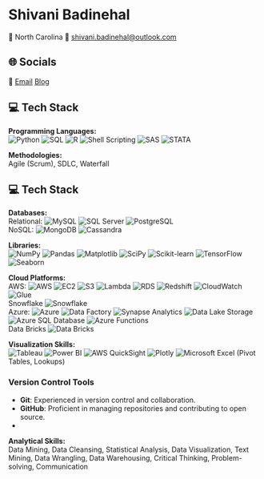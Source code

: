 
# Shivani Badinehal

📍 North Carolina
📧 [shivani.badinehal@outlook.com](mailto:shivani.badinehal@outlook.com)


## 🌐 Socials 

📧 [Email](mailto:shivani.badinehal@outlook.com)
   [Blog](https://medium.com/@shivanir3ddy)

## 💻 Tech Stack

**Programming Languages:**  
![Python](https://img.shields.io/badge/Python-3670A0?style=for-the-badge&logo=python&logoColor=ffdd54)
![SQL](https://img.shields.io/badge/SQL-4479A1?style=for-the-badge&logo=postgresql&logoColor=white)
![R](https://img.shields.io/badge/R-276DC3?style=for-the-badge&logo=r&logoColor=white)
![Shell Scripting](https://img.shields.io/badge/Shell_Scripting-4EAA25?style=for-the-badge&logo=gnu-bash&logoColor=white)
![SAS](https://img.shields.io/badge/SAS-B34936?style=for-the-badge&logo=sas&logoColor=white)
![STATA](https://img.shields.io/badge/STATA-1A2C3D?style=for-the-badge&logo=stata&logoColor=white)

**Methodologies:**  
Agile (Scrum), SDLC, Waterfall

## 💻 Tech Stack

**Databases:**  
Relational: ![MySQL](https://img.shields.io/badge/MySQL-4479A1?style=for-the-badge&logo=mysql&logoColor=white) ![SQL Server](https://img.shields.io/badge/SQL%20Server-CC2927?style=for-the-badge&logo=microsoft-sql-server&logoColor=white) ![PostgreSQL](https://img.shields.io/badge/PostgreSQL-316192?style=for-the-badge&logo=postgresql&logoColor=white)  
NoSQL: ![MongoDB](https://img.shields.io/badge/MongoDB-4EA94B?style=for-the-badge&logo=mongodb&logoColor=white) ![Cassandra](https://img.shields.io/badge/Cassandra-1287B1?style=for-the-badge&logo=apache-cassandra&logoColor=white)

**Libraries:**  
![NumPy](https://img.shields.io/badge/NumPy-013243?style=for-the-badge&logo=numpy) ![Pandas](https://img.shields.io/badge/Pandas-150458?style=for-the-badge&logo=pandas) ![Matplotlib](https://img.shields.io/badge/Matplotlib-003B57?style=for-the-badge&logo=matplotlib&logoColor=white) ![SciPy](https://img.shields.io/badge/SciPy-8C5D40?style=for-the-badge&logo=scipy&logoColor=white) ![Scikit-learn](https://img.shields.io/badge/scikit--learn-F7931E?style=for-the-badge&logo=scikit-learn&logoColor=white) ![TensorFlow](https://img.shields.io/badge/TensorFlow-FF6F00?style=for-the-badge&logo=tensorflow&logoColor=white) ![Seaborn](https://img.shields.io/badge/Seaborn-FF6F00?style=for-the-badge&logo=seaborn&logoColor=white)

**Cloud Platforms:**  
AWS: ![AWS](https://img.shields.io/badge/AWS-232F3E?style=for-the-badge&logo=amazon-aws&logoColor=white) ![EC2](https://img.shields.io/badge/EC2-FF9900?style=for-the-badge&logo=amazon-ec2&logoColor=white) ![S3](https://img.shields.io/badge/S3-569A31?style=for-the-badge&logo=amazon-s3&logoColor=white) ![Lambda](https://img.shields.io/badge/Lambda-FF9900?style=for-the-badge&logo=aws-lambda&logoColor=white) ![RDS](https://img.shields.io/badge/RDS-527FFF?style=for-the-badge&logo=amazon-rds&logoColor=white) ![Redshift](https://img.shields.io/badge/Redshift-EC5B46?style=for-the-badge&logo=amazon-redshift&logoColor=white) ![CloudWatch](https://img.shields.io/badge/CloudWatch-232F3E?style=for-the-badge&logo=amazon-cloudwatch&logoColor=white) ![Glue](https://img.shields.io/badge/Glue-8CC4FF?style=for-the-badge&logo=aws-glue&logoColor=white)  
Snowflake ![Snowflake](https://img.shields.io/badge/Snowflake-00B2E2?style=for-the-badge&logo=snowflake&logoColor=white)  
Azure: ![Azure](https://img.shields.io/badge/Azure-0078D4?style=for-the-badge&logo=microsoft-azure&logoColor=white) ![Data Factory](https://img.shields.io/badge/Data%20Factory-00A4E4?style=for-the-badge&logo=microsoft-azure-data-factory&logoColor=white) ![Synapse Analytics](https://img.shields.io/badge/Synapse%20Analytics-5C2D91?style=for-the-badge&logo=microsoft-azure-synapse&logoColor=white) ![Data Lake Storage](https://img.shields.io/badge/Data%20Lake%20Storage-5C2D91?style=for-the-badge&logo=microsoft-azure-data-lake-storage&logoColor=white) ![Azure SQL Database](https://img.shields.io/badge/Azure%20SQL%20Database-CC2927?style=for-the-badge&logo=microsoft-azure-sql-database&logoColor=white) ![Azure Functions](https://img.shields.io/badge/Azure%20Functions-6D8A40?style=for-the-badge&logo=microsoft-azure-functions&logoColor=white)  
Data Bricks ![Data Bricks](https://img.shields.io/badge/Data%20Bricks-FF6F00?style=for-the-badge&logo=data-bricks&logoColor=white)

**Visualization Skills:**  
![Tableau](https://img.shields.io/badge/Tableau-E97627?style=for-the-badge&logo=tableau&logoColor=white) ![Power BI](https://img.shields.io/badge/Power%20BI-F2C811?style=for-the-badge&logo=power-bi&logoColor=white) ![AWS QuickSight](https://img.shields.io/badge/AWS%20QuickSight-F2C811?style=for-the-badge&logo=amazon-quicksight&logoColor=white) ![Plotly](https://img.shields.io/badge/Plotly-3D4F7C?style=for-the-badge&logo=plotly&logoColor=white) ![Microsoft Excel](https://img.shields.io/badge/Microsoft%20Excel-217346?style=for-the-badge&logo=microsoft-excel&logoColor=white) (Pivot Tables, Lookups)

### **Version Control Tools**
- **Git**: Experienced in version control and collaboration.
- **GitHub**: Proficient in managing repositories and contributing to open source.
- 
**Analytical Skills:**  
Data Mining, Data Cleansing, Statistical Analysis, Data Visualization, Text Mining, Data Wrangling, Data Warehousing, Critical Thinking, Problem-solving, Communication



